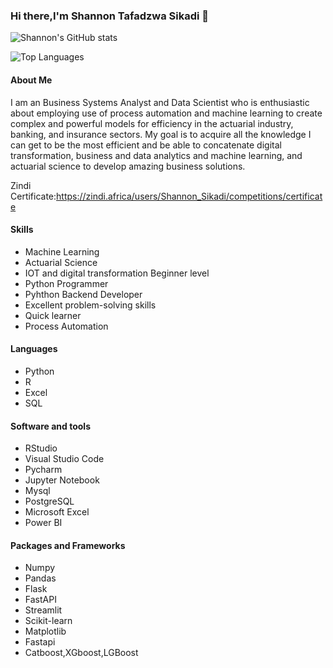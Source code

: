 ### Hi there,I'm Shannon Tafadzwa Sikadi 👋

![Shannon's GitHub stats](https://github-readme-stats.vercel.app/api?username=shannont20&show_icons=true&hide_title=true&count_private=true&hide=prs&token=STATS_TOKE)

![Top Languages](https://github-readme-stats.vercel.app/api/top-langs/?username=shannont20&langs_count=10&layout=compact&include_all=true&token=STATS_TOKEN)



#### About Me

I am an Business Systems Analyst and Data Scientist who is enthusiastic about employing use of process automation and machine learning to create complex and powerful models for efficiency in the actuarial industry, banking, and insurance sectors. My goal is to acquire all the knowledge I can get to be the most efficient and be able to concatenate  digital transformation, business and data analytics and machine learning, and actuarial science to develop amazing business solutions.

Zindi Certificate:https://zindi.africa/users/Shannon_Sikadi/competitions/certificate

#### Skills

- Machine Learning
- Actuarial Science
- IOT and digital transformation Beginner level 
- Python Programmer
- Pyhthon Backend Developer
- Excellent problem-solving skills
- Quick learner
- Process Automation

#### Languages

- Python
- R
- Excel
- SQL

#### Software and tools

- RStudio
- Visual Studio Code
- Pycharm
- Jupyter Notebook
- Mysql
- PostgreSQL
- Microsoft Excel
- Power BI

#### Packages and Frameworks
- Numpy
- Pandas
- Flask
- FastAPI
- Streamlit
- Scikit-learn
- Matplotlib
- Fastapi
- Catboost,XGboost,LGBoost
